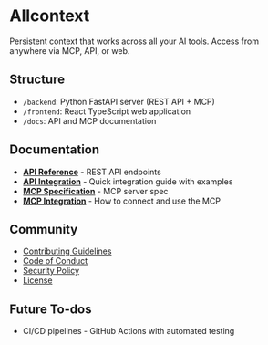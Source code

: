 # Allcontext

Persistent context that works across all your AI tools. Access from anywhere via MCP, API, or web.

## Structure

- `/backend`: Python FastAPI server (REST API + MCP)
- `/frontend`: React TypeScript web application
- `/docs`: API and MCP documentation

## Documentation

- **[API Reference](./docs/API_REFERENCE.md)** - REST API endpoints
- **[API Integration](./docs/API_INTEGRATION.md)** - Quick integration guide with examples
- **[MCP Specification](./docs/MCP_SPECIFICATION.md)** - MCP server spec
- **[MCP Integration](./docs/MCP_INTEGRATION.md)** - How to connect and use the MCP

## Community

- [Contributing Guidelines](./CONTRIBUTING.md)
- [Code of Conduct](./CODE_OF_CONDUCT.md)
- [Security Policy](./SECURITY.md)
- [License](./LICENSE)

## Future To-dos

- CI/CD pipelines - GitHub Actions with automated testing
